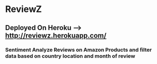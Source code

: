 # ReviewZ
## Deployed On Heroku --> http://reviewz.herokuapp.com/
### Sentiment Analyze Reviews on Amazon Products and filter data based on country location and month of review
